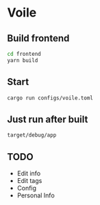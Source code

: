 # Voile

## Build frontend

```bash
cd frontend
yarn build
```

## Start

```bash
cargo run configs/voile.toml
```

## Just run after built

```bash
target/debug/app
```

## TODO

* Edit info
* Edit tags
* Config
* Personal Info
